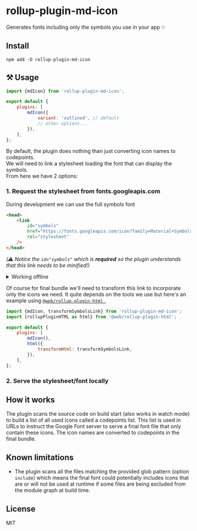 # rollup-plugin-md-icon

Generates fonts including only the symbols you use in your app ✨

## Install

`npm add -D rollup-plugin-md-icon`

## ⚒️ Usage

```js
import {mdIcon} from 'rollup-plugin-md-icon';

export default {
	plugins: [
		mdIcon({
			variant: 'outlined', // default
			// other options...
		}),
	],
};
```

By default, the plugin does nothing than just converting icon names to codepoints.  
We will need to link a stylesheet loading the font that can display the symbols.  
From here we have 2 options:

### 1. Request the stylesheet from fonts.googleapis.com

During development we can use the full symbols font

```html
<head>
	<link
		id="symbols"
		href="https://fonts.googleapis.com/icon?family=Material+Symbols+Outlined"
		rel="stylesheet"
	/>
</head>
```

_(⚠️ Notice the `id="symbols"` which is **required** so the plugin understands that this link needs to be minified!)_

<details>
  <summary>Working offline</summary>

If requesting a resource over the network is not possible, `rollup-plugin-md-icon` provides an offline stylesheet you can use instead:

- Create a symbolic link inside your static directory:

```
cd www
ln -s ../node_modules/rollup-plugin-md-icon/all-symbols .
```

- Update your `index.html`:

```
<head>
  <link id="symbols" href="./all-symbols/material-symbols.css" rel="stylesheet">
</head>
```

</details>

Of course for final bundle we'll need to transform this link to incorporate only the icons we need. It quite depends on the tools we use but here's an example using [ `@web/rollup-plugin-html` ](https://modern-web.dev/docs/building/rollup-plugin-html/),

```js
import {mdIcon, transformSymbolsLink} from 'rollup-plugin-md-icon';
import {rollupPluginHTML as html} from '@web/rollup-plugin-html';

export default {
	plugins: [
		mdIcon(),
		html({
			transformHtml: transformSymbolsLink,
		}),
	],
};
```

### 2. Serve the stylesheet/font locally

<!-- TODO: complete this section -->
<!-- The plugin offers -->

## How it works

The plugin scans the source code on build start (also works in watch mode) to build a list of all used icons called a codepoints list. This list is used in URLs to instruct the Google Font server to serve a final font file that only contain these icons. The icon names are converted to codepoints in the final bundle.

## Known limitations

- The plugin scans all the files matching the provided glob pattern (option `include`) which means the final font could potentially includes icons that are or will not be used at runtime if some files are being excluded from the module graph at build time.

## License

MIT
